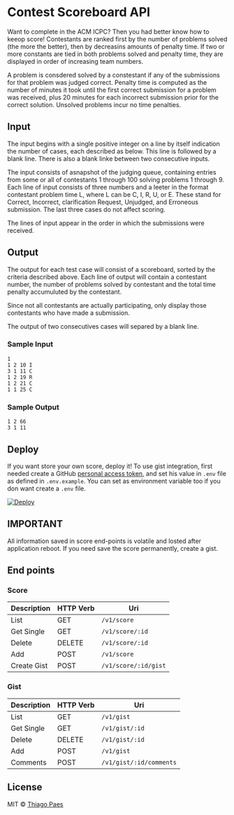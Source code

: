# Contest Scoreboard API

Want to complete in the ACM ICPC? Then you had better know how to keeop score!
Contestants are ranked first by the number of problems solved (the more the better),
then by decreasins amounts of penalty time. If two or more constants are tied in
both problems solved and penalty time, they are displayed in order of increasing team
numbers.

A problem is consdered solved by a constestant if any of the submissions for that
problem was judged correct. Penalty time is computed as the number of minutes it
took until the first correct submission for a problem was received, plus 20 minutes for
each incorrect submission prior for the correct solution. Unsolved problems incur no
time penalties.

## Input

The input begins with a single positive integer on a line by itself indication the number
of cases, each described as below. This line is followed by a blank line. There is also a
blank linke between two consecutive inputs.

The input consists of asnapshot of the judging queue, containing entries from some
or all of contestants 1 through 100 solving problems 1 through 9. Each line of input
consists of three numbers and a leeter in the format contestant problem time L, where
L can be C, I, R, U, or E. These stand for Correct, Incorrect, clarification Request,
Unjudged, and Erroneous submission. The last three cases do not affect scoring.

The lines of input appear in the order in which the submissions were received.

## Output

The output for each test case will consist of a scoreboard, sorted by the criteria described
above. Each line of output will contain a contestant number, the number of problems
solved by contestant and the total time penalty accumuluted by the contestant.

Since not all contestants are actually participating, only display those contestants who
have made a submission.

The output of two consecutives cases will separed by a blank line.

### Sample Input

```console
1
1 2 10 I
3 1 11 C
1 2 19 R
1 2 21 C
1 1 25 C
```

### Sample Output

```console
1 2 66
3 1 11
```

## Deploy

If you want store your own score, deploy it!
To use gist integration, first needed create a GitHub [personal access token](https://github.com/settings/tokens/new), and set his value in
`.env` file as defined in `.env.example`. 
You can set as environment variable too if you don want create a `.env` file.

[![Deploy](https://www.herokucdn.com/deploy/button.svg)](https://heroku.com/deploy?template=https://github.com/mrprompt/scoreboard/tree/master)

## IMPORTANT

All information saved in score end-points is volatile and losted after application reboot. 
If you need save the score permanently, create a gist.

## End points

### Score

| Description | HTTP Verb | Uri                   |
| ----------- | --------- | --------------------- |
| List        | GET       | `/v1/score`           |
| Get Single  | GET       | `/v1/score/:id`       |
| Delete      | DELETE    | `/v1/score/:id`       |
| Add         | POST      | `/v1/score`           |
| Create Gist | POST      | `/v1/score/:id/gist`  |

### Gist

| Description | HTTP Verb | Uri                     |
| ----------- | --------- | ----------------------- |
| List        | GET       | `/v1/gist`              |
| Get Single  | GET       | `/v1/gist/:id`          |
| Delete      | DELETE    | `/v1/gist/:id`          |
| Add         | POST      | `/v1/gist`              |
| Comments    | POST      | `/v1/gist/:id/comments` |

## License

MIT © [Thiago Paes](https://www.mrprompt.com.br)

